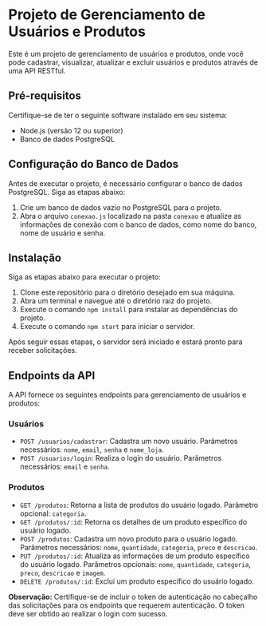 # Projeto de Gerenciamento de Usuários e Produtos

Este é um projeto de gerenciamento de usuários e produtos, onde você pode cadastrar, visualizar, atualizar e excluir usuários e produtos através de uma API RESTful.

## Pré-requisitos

Certifique-se de ter o seguinte software instalado em seu sistema:

- Node.js (versão 12 ou superior)
- Banco de dados PostgreSQL

## Configuração do Banco de Dados

Antes de executar o projeto, é necessário configurar o banco de dados PostgreSQL. Siga as etapas abaixo:

1. Crie um banco de dados vazio no PostgreSQL para o projeto.
2. Abra o arquivo `conexao.js` localizado na pasta `conexao` e atualize as informações de conexão com o banco de dados, como nome do banco, nome de usuário e senha.

## Instalação

Siga as etapas abaixo para executar o projeto:

1. Clone este repositório para o diretório desejado em sua máquina.
2. Abra um terminal e navegue até o diretório raiz do projeto.
3. Execute o comando `npm install` para instalar as dependências do projeto.
4. Execute o comando `npm start` para iniciar o servidor.

Após seguir essas etapas, o servidor será iniciado e estará pronto para receber solicitações.

## Endpoints da API

A API fornece os seguintes endpoints para gerenciamento de usuários e produtos:

### Usuários

- `POST /usuarios/cadastrar`: Cadastra um novo usuário. Parâmetros necessários: `nome`, `email`, `senha` e `nome_loja`.
- `POST /usuarios/login`: Realiza o login do usuário. Parâmetros necessários: `email` e `senha`.

### Produtos

- `GET /produtos`: Retorna a lista de produtos do usuário logado. Parâmetro opcional: `categoria`.
- `GET /produtos/:id`: Retorna os detalhes de um produto específico do usuário logado.
- `POST /produtos`: Cadastra um novo produto para o usuário logado. Parâmetros necessários: `nome`, `quantidade`, `categoria`, `preco` e `descricao`.
- `PUT /produtos/:id`: Atualiza as informações de um produto específico do usuário logado. Parâmetros opcionais: `nome`, `quantidade`, `categoria`, `preco`, `descricao` e `imagem`.
- `DELETE /produtos/:id`: Exclui um produto específico do usuário logado.

**Observação:** Certifique-se de incluir o token de autenticação no cabeçalho das solicitações para os endpoints que requerem autenticação. O token deve ser obtido ao realizar o login com sucesso.
